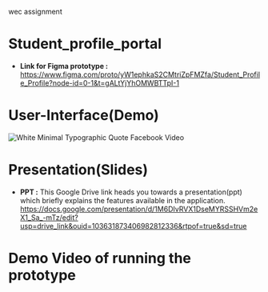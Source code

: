 wec assignment
# Student_profile_portal

- **Link for Figma prototype :** https://www.figma.com/proto/yW1ephkaS2CMtriZpFMZfa/Student_Profile_Profile?node-id=0-1&t=gALtYjYhOMWBTTpI-1

# User-Interface(Demo)

![White Minimal Typographic Quote Facebook Video](https://github.com/user-attachments/assets/6aa5438b-7237-45af-8a95-1f7a1825bb3d)

# Presentation(Slides)

- **PPT :** This Google Drive link heads you towards a presentation(ppt) which briefly explains the features available in the application.
https://docs.google.com/presentation/d/1M6DIvRVX1DseMYRSSHVm2eX1_Sa_-mTz/edit?usp=drive_link&ouid=103631873406982812336&rtpof=true&sd=true


# Demo Video of running the prototype



